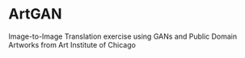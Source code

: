 # ArtGAN
Image-to-Image Translation exercise using GANs and Public Domain Artworks from Art Institute of Chicago
